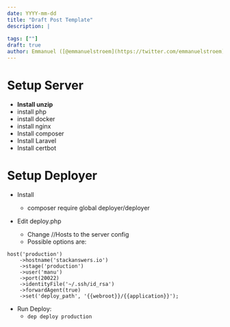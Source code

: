 ```yaml
---
date: YYYY-mm-dd
title: "Draft Post Template"
description: |
  
tags: [""]
draft: true
author: Emmanuel ([@emmanuelstroem](https://twitter.com/emmanuelstroem))
---
```


# Setup Server
- **Install unzip**
- install php
- install docker
- install nginx
- Install composer
- Install Laravel
- Install certbot


# Setup Deployer
- Install
    - composer require global deployer/deployer

- Edit deploy.php
    - Change //Hosts to the server config
    - Possible options are:

```
host('production')
    ->hostname('stackanswers.io')
    ->stage('production')
    ->user('manu')
    ->port(20022)
    ->identityFile('~/.ssh/id_rsa')
    ->forwardAgent(true)
    ->set('deploy_path', '{{webroot}}/{{application}}');
```

- Run Deploy:
    - ```dep deploy production```
